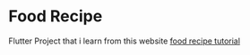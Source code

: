 # Food Recipe

Flutter Project that i learn from this website [food recipe tutorial](https://oflutter.com/simple-recipe-list-app-using-flutter-and-api/#google_vignette)